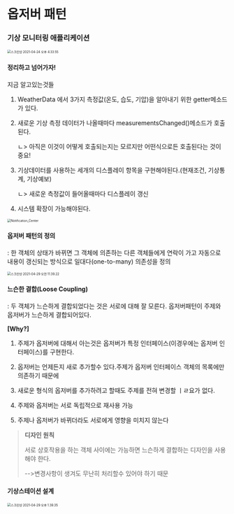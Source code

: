 # 옵저버 패턴

### 기상 모니터링 애플리케이션



<img src="/Users/gabi.def/Library/Application Support/typora-user-images/스크린샷 2021-04-24 오후 4.33.55.png" alt="스크린샷 2021-04-24 오후 4.33.55" style="zoom:50%;" />



#### 정리하고 넘어가자!

지금 알고있는것들

1. WeatherData 에서 3가지 측정값(온도, 습도, 기압)을 알아내기 위한 getter메소드가 있다. 

2. 새로운 기상 측정 데이터가 나올때마다 measurementsChanged()메소드가 호출된다.

   ㄴ> 아직은 이것이 어떻게 호출되는지는 모르지만 어떤식으로든 호출된다는 것이 중요!

3. 기상데이터를 사용하는 세개의 디스플레이 항목을 구현해야된다.(현재조건, 기상통계, 기상예보)

   ㄴ> 새로운 측정값이 들어올때마다 디스플레이 갱신

4. 시스템 확장이 가능해야된다.



<img src="/Users/gabi.def/Library/Application Support/typora-user-images/Notification_Center.png" alt="Notification_Center" style="zoom:50%;" />



#### 옵저버 패턴의 정의

: 한 객체의 상태가 바뀌면 그 객체에 의존하는 다른 객체들에게 연락이 가고 자동으로 내용이 갱신되는 방식으로 일대다(one-to-many) 의존성을 정의

<img src="/Users/gabi.def/Library/Application Support/typora-user-images/스크린샷 2021-04-29 오전 11.39.22.png" alt="스크린샷 2021-04-29 오전 11.39.22" style="zoom:50%;" />



#### 느슨한 결합(Loose Coupling)

: 두 객체가 느슨하게 결합되었다는 것은 서로에 대해 잘 모른다. 옵저버패턴이 주제와 옵저버가 느슨하게 결합되어있다.

**[Why?]**

1. 주제가 옵저버에 대해서 아는것은 옵저버가 특정 인터페이스(이경우에는 옵저버 인터페이스)를 구현한다.

2. 옵저버는 언제든지 새로 추가할수 있다.주제가 옵저버 인터페이스 객체의 목록에만 의존하기 때문에
3. 새로운 형식의 옵저버를 추가하려고 할때도 주제를 전혀 변경할 ㅣㄹ요가 없다.
4. 주제와 옵저버는 서로 독립적으로 재사용 가능
5. 주제나 옵저버가 바뀌더라도 서로에게 영향을 미치지 않는다



> **디자인 원칙**
>
> 서로 상호작용을 하는 객체 사이에는 가능하면 느슨하게 결합하는 디자인을 사용해야 한다.
>
> -->변경사항이 생겨도 무난히 처리할수 있어야 하기 때문



#### 기상스테이션 설계

<img src="/Users/gabi.def/Library/Application Support/typora-user-images/스크린샷 2021-04-29 오후 1.39.35.png" alt="스크린샷 2021-04-29 오후 1.39.35" style="zoom:50%;" />